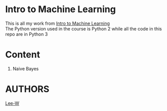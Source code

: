 # Intro to Machine Learning
This is all my work from [Intro to Machine Learning](https://www.udacity.com/course/intro-to-machine-learning--ud120)  
The Python version used in the course is Python 2 while all the code in this repo are in Python 3

# Content
1. Naive Bayes

# AUTHORS
[Lee-W](https://github.com/Lee-W/)


